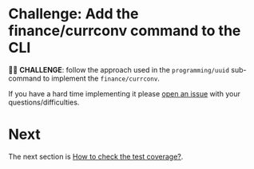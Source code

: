 # Challenge: Add the finance/currconv command to the CLI

🏋️‍♀️ __CHALLENGE__: follow the approach used in the `programming/uuid` sub-command
to implement the `finance/currconv`.

If you have a hard time implementing it please [open an issue](https://github.com/renato0307/learning-go/issues/new) with your questions/difficulties.

# Next
 
The next section is
[How to check the test coverage?](it8-check-test-coverage.md).